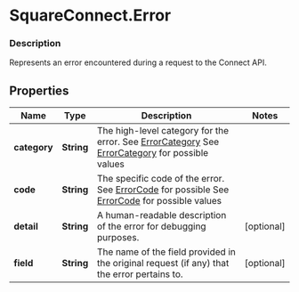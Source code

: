 # SquareConnect.Error

### Description

Represents an error encountered during a request to the Connect API.

## Properties
Name | Type | Description | Notes
------------ | ------------- | ------------- | -------------
**category** | **String** | The high-level category for the error. See [ErrorCategory](#type-errorcategory) See [ErrorCategory](#type-errorcategory) for possible values | 
**code** | **String** | The specific code of the error. See [ErrorCode](#type-errorcode) for possible See [ErrorCode](#type-errorcode) for possible values | 
**detail** | **String** | A human-readable description of the error for debugging purposes. | [optional] 
**field** | **String** | The name of the field provided in the original request (if any) that the error pertains to. | [optional] 


